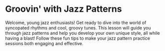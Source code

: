 # Groovin' with Jazz Patterns

Welcome, young jazz enthusiasts! Get ready to dive into the world of syncopated rhythms and cool, groovy tunes. This lesson will guide you through jazz patterns and help you develop your own unique style, all while having a blast! Follow these fun tips to make your jazz pattern practice sessions both engaging and effective.
